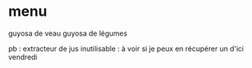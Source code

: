 # menu

guyosa de veau
guyosa de légumes

pb : extracteur de jus inutilisable : à voir si je peux en récupérer un d'ici vendredi

